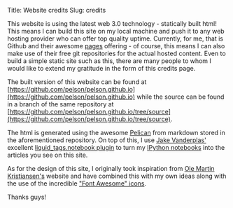 Title: Website credits
Slug: credits

This website is using the latest web 3.0 technology - statically built html!
This means I can build this site on my local machine and push it to any web hosting provider who
can offer top quality uptime. Currently, for me, that is Github and their awesome
[pages](http://pages.github.com) offering - of course, this means I can also make use of their free
git repositories for the actual hosted content. Even to build a simple static site such as this, there are
many people to whom I would like to extend my gratitude in the form of this credits page.


The built version of this website can be found at
[https://github.com/pelson/pelson.github.io](https://github.com/pelson/pelson.github.io) while the source
can be found in a branch of the same repository at
[https://github.com/pelson/pelson.github.io/tree/source](https://github.com/pelson/pelson.github.io/tree/source).


The html is generated using the awesome [Pelican](http://docs.getpelican.com) from markdown stored
in the aforementioned repository. On top of this, I use [Jake Vanderplas'](https://github.com/jakevdp)
excellent [liquid_tags.notebook plugin](https://github.com/getpelican/pelican-plugins/pull/21) to turn my
[IPython notebooks](http://ipython.org/notebook.html) into the articles you see on this site.


As for the design of this site, I originally took inspiration from [Ole Martin Kristiansen's](http://www.piraja.no)
website and have combined this with my own ideas along with the use of the incredible
["Font Awesome" icons](http://fortawesome.github.io).

Thanks guys!



